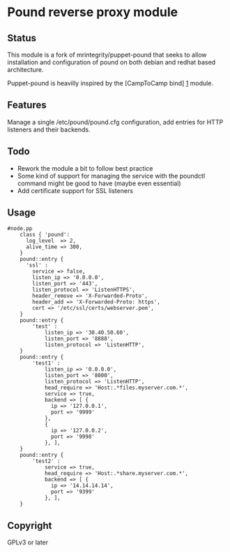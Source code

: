 Pound reverse proxy module
==========================

Status
------
This module is a fork of mrintegrity/puppet-pound that seeks to allow installation and configuration of pound on both debian and redhat based architecture.

Puppet-pound is heavilly inspired by the [CampToCamp bind] [1] module.

Features
--------
Manage a single /etc/pound/pound.cfg configuration, add entries for HTTP listeners and their backends.

Todo
----
* Rework the module a bit to follow best practice
* Some kind of support for managing the service with the poundctl command might be good to have (maybe even essential)
* Add certificate support for SSL listeners

Usage
-----
``` puppet
#node.pp
    class { 'pound':
      log_level  => 2,
      alive_time => 300,
    }
    pound::entry {
      'ssl' :
        service => false,
        listen_ip => '0.0.0.0',
        listen_port => '443',
        listen_protocol => 'ListenHTTPS',
        header_remove => 'X-Forwarded-Proto',
        header_add => 'X-Forwarded-Proto: https',
        cert => '/etc/ssl/certs/webserver.pem',
    }
    pound::entry {
        'test' :
            listen_ip => '30.40.50.60',
            listen_port => '8888',
            listen_protocol => 'ListenHTTP',
    }
    pound::entry {
        'test1' :
            listen_ip => '0.0.0.0',
            listen_port => '8000',
            listen_protocol => 'ListenHTTP',
            head_require => 'Host:.*files.myserver.com.*',
            service => true,
            backend => [ {
              ip => '127.0.0.1',
              port => '9999'
            },
            {
              ip => '127.0.0.2',
              port => '9998'
            }, ],
    }
    pound::entry {
        'test2' :
            service => true,
            head_require => 'Host:.*share.myserver.com.*',
            backend => [ {
              ip => '14.14.14.14',
              port => '9399'
            }, ],
    }
```
Copyright
---------
GPLv3 or later

[1]: https://github.com/camptocamp/puppet-bind        "CampToCamp Bind"
